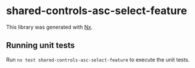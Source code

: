 # shared-controls-asc-select-feature

This library was generated with [Nx](https://nx.dev).

## Running unit tests

Run `nx test shared-controls-asc-select-feature` to execute the unit tests.
